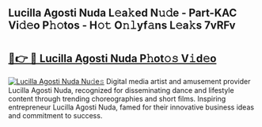 ## Lucilla Agosti Nuda L𝚎a𝚔ed N𝚞𝚍e - Part-KAC Vi𝚍𝚎o P𝚑𝚘tos - H𝚘𝚝 O𝚗𝚕yf𝚊ns L𝚎a𝚔s 7vRFv

# <h2><a href="http://kf72cyb.oniu.top/?m=Lucilla+Agosti+Nuda">🔗👉 🔴 Lucilla Agosti Nuda P𝚑ot𝚘𝚜 V𝚒d𝚎o</a></h2>

[![Lucilla Agosti Nuda Nu𝚍e𝚜](https://i.imgur.com/0qMVB7G.gif)](http://kf72cyb.oniu.top/?m=Lucilla+Agosti+Nuda)
Digital media artist and amusement provider Lucilla Agosti Nuda, recognized for disseminating dance and lifestyle content through trending choreographies and short films. Inspiring entrepreneur Lucilla Agosti Nuda, famed for their innovative business ideas and commitment to success.  
